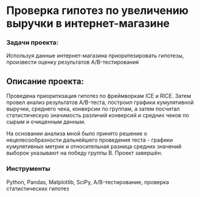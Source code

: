 # Проверка гипотез по увеличению выручки в интернет-магазине

### Задачи проекта:

Используя данные интернет-магазина приоритезировать гипотезы, произвести оценку результатов A/B-тестирования


## Описание проекта:

Проведена приоритизация гипотез по фреймворкам ICE и RICE. Затем провел анализ результатов A/B-теста, построил графики кумулятивной выручки, среднего чека, конверсии по группам, а затем посчитал статистическую значимость различий конверсий и средних чеков по сырым и очищенным данным. 

На основании анализа мной было принято решение о нецелесообразности дальнейшего проведения теста - графики кумулятивных метрик и относительная разница средних значений выборок указывают на победу группы B. Проект завершён.


### Инструменты


Python, Pandas, Matplotlib, SciPy, A/B-тестирование, проверка статистических гипотез